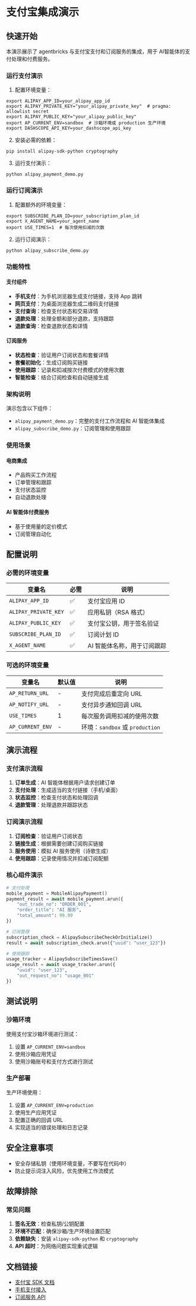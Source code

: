 # 支付宝集成演示

## 快速开始

本演示展示了 agentbricks 与支付宝支付和订阅服务的集成，用于 AI智能体的支付处理和付费服务。

### 运行支付演示

1. 配置环境变量：
```shell
export ALIPAY_APP_ID=your_alipay_app_id
export ALIPAY_PRIVATE_KEY="your_alipay_private_key"  # pragma: allowlist secret
export ALIPAY_PUBLIC_KEY="your_alipay_public_key"
export AP_CURRENT_ENV=sandbox  # 沙箱环境或 production 生产环境
export DASHSCOPE_API_KEY=your_dashscope_api_key
```

2. 安装必需的依赖：
```shell
pip install alipay-sdk-python cryptography
```

3. 运行支付演示：
```shell
python alipay_payment_demo.py
```

### 运行订阅演示

1. 配置额外的环境变量：
```shell
export SUBSCRIBE_PLAN_ID=your_subscription_plan_id
export X_AGENT_NAME=your_agent_name
export USE_TIMES=1  # 每次使用扣减的次数
```

2. 运行订阅演示：
```shell
python alipay_subscribe_demo.py
```

### 功能特性

#### 支付组件
- **手机支付**：为手机浏览器生成支付链接，支持 App 跳转
- **网页支付**：为桌面浏览器生成二维码支付链接
- **支付查询**：检查支付状态和交易详情
- **退款处理**：处理全额和部分退款，支持跟踪
- **退款查询**：检查退款状态和详情

#### 订阅服务
- **状态检查**：验证用户订阅状态和套餐详情
- **套餐初始化**：生成订阅购买链接
- **使用跟踪**：记录和扣减按次付费模式的使用次数
- **智能检查**：结合订阅检查和自动链接生成


### 架构说明

演示包含以下组件：
- `alipay_payment_demo.py`：完整的支付工作流程和 AI 智能体集成
- `alipay_subscribe_demo.py`：订阅管理和使用跟踪

### 使用场景

#### 电商集成
- 产品购买工作流程
- 订单管理和跟踪
- 支付状态监控
- 自动退款处理


#### AI 智能体付费服务
- 基于使用量的定价模式
- 订阅管理自动化

## 配置说明

### 必需的环境变量

| 变量名 | 必需 | 说明 |
|--------|------|------|
| `ALIPAY_APP_ID` | ✅ | 支付宝应用 ID |
| `ALIPAY_PRIVATE_KEY` | ✅ | 应用私钥（RSA 格式）|
| `ALIPAY_PUBLIC_KEY` | ✅ | 支付宝公钥，用于签名验证 |
| `SUBSCRIBE_PLAN_ID` | ✅| 订阅计划 ID |
| `X_AGENT_NAME` | ✅ | AI 智能体名称，用于订阅跟踪 |

### 可选的环境变量

| 变量名 | 默认值 | 说明 |
|--------|-------|------|
| `AP_RETURN_URL` | - | 支付完成后重定向 URL |
| `AP_NOTIFY_URL` | - | 支付异步通知回调 URL |
| `USE_TIMES` | 1 | 每次服务调用扣减的使用次数 |
| `AP_CURRENT_ENV` | -  | 环境：`sandbox` 或 `production` |

## 演示流程

### 支付演示流程

1. **订单生成**：AI 智能体根据用户请求创建订单
2. **支付处理**：生成适当的支付链接（手机/桌面）
3. **状态监控**：检查支付状态和处理回调
4. **退款管理**：处理退款并跟踪状态

### 订阅演示流程

1. **订阅检查**：验证用户订阅状态
2. **链接生成**：根据需要创建订阅购买链接
3. **服务使用**：模拟 AI 服务使用（诗歌生成）
4. **使用跟踪**：记录使用情况并扣减订阅配额

### 核心组件演示

```python
# 支付处理
mobile_payment = MobileAlipayPayment()
payment_result = await mobile_payment.arun({
    "out_trade_no": "ORDER_001",
    "order_title": "AI 服务",
    "total_amount": 99.99
})

# 订阅管理
subscription_check = AlipaySubscribeCheckOrInitialize()
result = await subscription_check.arun({"uuid": "user_123"})

# 使用跟踪
usage_tracker = AlipaySubscribeTimesSave()
usage_result = await usage_tracker.arun({
    "uuid": "user_123",
    "out_request_no": "usage_001"
})
```

## 测试说明

### 沙箱环境

使用支付宝沙箱环境进行测试：
1. 设置 `AP_CURRENT_ENV=sandbox`
2. 使用沙箱应用凭证
3. 使用沙箱账号和支付方式进行测试

### 生产部署

生产环境使用：
1. 设置 `AP_CURRENT_ENV=production`
2. 使用生产应用凭证
3. 配置正确的回调 URL
4. 实现适当的错误处理和日志记录

## 安全注意事项

- 安全存储私钥（使用环境变量，不要写在代码中）
- 防止提示词注入风险，优先使用工作流模式


## 故障排除

### 常见问题

1. **签名无效**：检查私钥/公钥配置
2. **环境不匹配**：确保沙箱/生产环境设置匹配
3. **依赖缺失**：安装 `alipay-sdk-python` 和 `cryptography`
4. **API 超时**：为网络问题实现重试逻辑


## 文档链接

- [支付宝 SDK 文档](https://github.com/alipay/alipay-sdk-python)
- [手机支付接入](https://opendocs.alipay.com/open/203/105285)
- [订阅服务 API](https://opendocs.alipay.com/solution/0i40x9?pathHash=29e2835d)